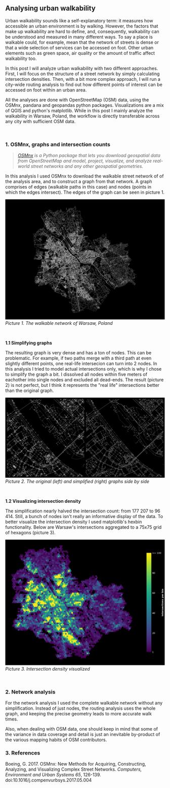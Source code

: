## Analysing urban walkability

Urban walkability sounds like a self-explanatory term: it measures how accessible an urban environment is by walking. However, the factors that make up walkability are hard to define, and, consequently, walkability can be understood and measured in many different ways. To say a place is walkable could, for example, mean that the network of streets is dense or that a wide selection of services can be accessed on foot. Other urban elements such as green space, air quality or the amount of traffic affect walkability too.

In this post I will analyze urban walkability with two different approaches. First, I will focus on the structure of a street network by simply calculating intersection densities. Then, with a bit more complex approach, I will run a city-wide routing analysis to find out how different points of interest can be accessed on foot within an urban area.

All the analyses are done with OpenStreetMap (OSM) data, using the OSMnx, pandana and geopandas python packages. Visualizations are a mix of QGIS and python's matplotlib. While in this post I mainly analyze the walkability in Warsaw, Poland, the workflow is directly transferable across any city with sufficient OSM data.

<br/>

### 1. OSMnx, graphs and intersection counts

>*[OSMnx](https://osmnx.readthedocs.io/en/stable/) is a Python package that lets you download geospatial data from OpenStreetMap and model, project, visualize, and analyze real-world street networks and any other geospatial geometries.* 

In this analysis I used OSMnx to download the walkable street network of of the analysis area, and to construct a graph from that network. A graph comprises of edges (walkable paths in this case) and nodes (points in which the edges intersect). The edges of the graph can be seen in picture 1.


![Graph overview](docs/graph_overview.png)
*Picture 1. The walkable network of Warsaw, Poland*

<br>

**1.1 Simplifying graphs**

The resulting graph is very dense and has a ton of nodes. This can be problematic. For example, if two paths merge with a third path at even slightly different points, one real-life intersecion can turn into 2 nodes. In this analysis I tried to model actual intersections only, which is why I chose to simplify the graph a bit. I dissolved all nodes within five meters of eachother into single nodes and excluded all dead-ends. The result (picture 2) is not perfect, but I think it represents the "real life" intersections better than the original graph.

![Graph comparison](docs/graph_comparison.png)
*Picture 2. The original (left) and simplified (right) graphs side by side*

<br/>

**1.2 Visualizing intersection density**

The simplification nearly halved the intersection count: from 177 207 to 96 414. Still, a bunch of nodes isn't really an informative display of the data. To better visualize the intersection density I used matplotlib's hexbin functionality. Below are Warsaw's intersections aggregated to a 75x75 grid of hexagons (picture 3).   

![Intersection grid](docs/intersection_hexbin.png)
*Picture 3. Intersection density visualized*

<br/>

### 2. Network analysis

For the network analysis I used the complete walkable network without any simplification. Instead of just nodes, the routing analysis uses the whole graph, and keeping the precise geometry leads to more accurate walk times.


Also, when dealing with OSM data, one should keep in mind that some of the variance in data coverage and detail is just an inevitable by-product of the various mapping habits of OSM contributors.


### 3. References

Boeing, G. 2017. OSMnx: New Methods for Acquiring, Constructing, Analyzing, and Visualizing Complex Street Networks. *Computers, Environment and Urban Systems 65*, 126-139. doi:10.1016/j.compenvurbsys.2017.05.004



